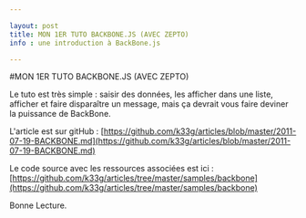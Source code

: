 ```yaml
---

layout: post
title: MON 1ER TUTO BACKBONE.JS (AVEC ZEPTO)
info : une introduction à BackBone.js

---
```


#MON 1ER TUTO BACKBONE.JS (AVEC ZEPTO)

Le tuto est très simple : saisir des données, les afficher dans une liste, afficher et faire disparaître un message, mais ça devrait vous faire deviner la puissance de BackBone.

L'article est sur gitHub :
[https://github.com/k33g/articles/blob/master/2011-07-19-BACKBONE.md](https://github.com/k33g/articles/blob/master/2011-07-19-BACKBONE.md)

Le code source avec les ressources associées est ici :
[https://github.com/k33g/articles/tree/master/samples/backbone](https://github.com/k33g/articles/tree/master/samples/backbone)

Bonne Lecture.